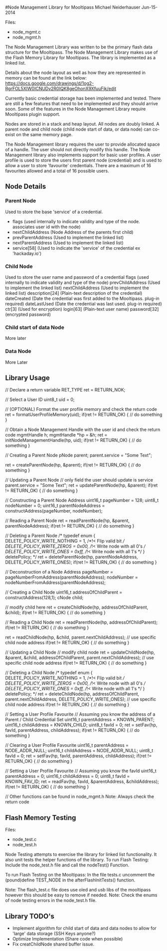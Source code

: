 #Node Management Library for Mooltipass
Michael Neiderhauser
Jun-15-2014

Files:
- node_mgmt.c
- node_mgmt.h

The Node Management Library was written to be the primary flash data structure for the Mooltipass.
The Node Management Library makes use of the Flash Memory Library for Mooltipass.
The library is implemented as a linked list.

Details about the node layout as well as how they are represented in memory can be found at the link below:
https://docs.google.com/drawings/d/1og2-RgrFOL5XlW0ICNUDv2R0IQK8geOhonX9XfuuFjk/edit

Currently basic credential storage has been implemented and tested.  There are still a few features that  need to be implemented and they should arrive soon.  Some of the features in the Node Management Library require Mooltipass plugin support.

Nodes are stored in a stack and heap layout.  All nodes are doubly linked.
A parent node and child node (child node start of data, or data node) can co-exist on the same memory page.

The Node Management library requires the user to provide allocated space of a handle.  The user should not directly modify this handle.
The Node Management library also implements support for basic user profiles.  A user profile is used to store the users first parent node (credential) and is used to allow a user to store 'favourite' credentials.  There are a maximum of 16 favourites allowed and a total of 16 possible users.

## Node Details
### Parent Node
Used to store the base 'service' of a credential.
- flags (used internally to indicate validity and type of the node. associates user id with the node)
- nextChildAddress (Node Address of the parents first child)
- prevParentAddress (Used to implement the linked list)
- nextParentAddress (Used to implement the linked list)
- service[58] (Used to indicate the 'service' of the credential ex 'hackaday.io')

### Child Node
Used to store the user name and password of a credential
flags (used internally to indicate validity and type of the node)
prevChildAddress (Used to implement the linked list)
nextChildAddress (Used to implement the linked list)
description[24] (Plain-text description of the credential)
dateCreated (Date the credential was first added to the Mooltipass. plug-in required)
dateLastUsed (Date the credential was last used. plug-in required)
ctr[3] (Used for encryption)
login[63] (Plain-text user name)
password[32] (encrypted password)

### Child start of data Node
More later
### Data Node
More Later


## Library Usage

// Declare a return variable
RET_TYPE ret = RETURN_NOK;

// Select a User ID
uint8_t uid = 0;

// (OPTIONAL) Format the user profile memory and check the return code
ret = formatUserProfileMemory(uid);
if(ret != RETURN_OK)
{
  // do something
}

// Obtain a Node Management Handle with the user id and check the return code
mgmtHandle h;
mgmtHandle *hp = &h;
ret = initNodeManagementHandle(hp, uid);
if(ret != RETURN_OK)
{
  // do something
}

// Creating a Parent Node
pNode parent;
parent.service = "Some Text";

ret = createParentNode(hp, &parent);
if(ret != RETURN_OK)
{
  // do something
}

// Updating a Parent Node
// only field the user should update is service
parent.service = "Some Text";
ret = updateParentNode(hp, &parent);
if(ret != RETURN_OK)
{
  // do something
}

// Constructing a Parent Node Address
uint16_t pageNumber = 128;
uint8_t nodeNumber = 0;
uint16_t parentNodeAddress = constructAddress(pageNumber, nodeNumber);

// Reading a Parent Node
ret = readParentNode(hp, &parent, parentNodeAddress);
if(ret != RETURN_OK)
{
  // do something
}

// Deleting a Parent Node
/*
typedef enum
{
    DELETE_POLICY_WRITE_NOTHING = 1, /*!< Flip valid bit */
    DELETE_POLICY_WRITE_ZEROS = 0x00,   /*!< Write node with all 0's */
    DELETE_POLICY_WRITE_ONES = 0xff,    /*!< Write node with all 1's */
} deletePolicy;
*/
ret = deleteParentNode(hp, parentNodeAddress, DELETE_POLICY_WRITE_ONES);
if(ret != RETURN_OK)
{
  // do something
}

// Deconstruction of a Node Address
pageNumber = pageNumberFromAddress(parentNodeAddress);
nodeNumber = nodeNumberFromAddress(parentNodeAddress);

// Creating a Child Node
uint16_t addressOfChildParent = constructAddress(128,1);
cNode child;

// modify child here
ret = createChildNode(hp, addressOfChildParent, &child);
if(ret != RETURN_OK)
{
  // do something
}

// Reading a Child Node
ret = readParentNode(hp, addressOfChildParent);
if(ret != RETURN_OK)
{
  // do something
}

ret = readChildNode(hp, &child, parent.nextChildAddress); // use specific child node address
if(ret != RETURN_OK)
{
  // do something
}

// Updating a Child Node
// modify child node
ret = updateChildNode(hp, &parent, &child, addressOfChildParent, parent.nextChildAddress); // use specific child node address
if(ret != RETURN_OK)
{
  // do something
}

// Deleting a Child Node
/*
typedef enum
{
    DELETE_POLICY_WRITE_NOTHING = 1, /*!< Flip valid bit */
    DELETE_POLICY_WRITE_ZEROS = 0x00,   /*!< Write node with all 0's */
    DELETE_POLICY_WRITE_ONES = 0xff,    /*!< Write node with all 1's */
} deletePolicy;
*/
ret = deleteChildNode(hp, addressOfChildParent, parent.nextChildAddress, DELETE_POLICY_WRITE_ONES); // use specific child node address
if(ret != RETURN_OK)
{
  // do something
}

// Setting a User Profile Favourite
// Assuming you know the address of a Parent / Child Credential Set
uint16_t parentAddress = KNOWN_PARENT;
uint16_t childAddress = KNOWN_CHILD;
uint8_t favId = 0;
ret = setFav(hp, favId, parentAddress, childAddress);
if(ret != RETURN_OK)
{
  // do something
}

// Clearing a User Profile Favourite
uint16_t parentAddress = NODE_ADDR_NULL;
uint16_t childAddress = NODE_ADDR_NULL;
uint8_t favId = 0;
ret = setFav(hp, favId, parentAddress, childAddress);
if(ret != RETURN_OK)
{
  // do something
}

// Setting a User Profile Favourite
// Assuming you know the favId
uint16_t parentAddress = 0;
uint16_t childAddress = 0;
uint8_t favId = KNOWN_FAV_ID;
ret = readFav(hp, favId, &parentAddress, &childAddress);
if(ret != RETURN_OK)
{
  // do something
}

// Other functions can be found in node_mgmt.h
Note: Always check the return code


## Flash Memory Testing
Files:
- node_test.c
- node_test.h

Node Testing attempts to exercise the library for linked list functionality.  It also unit tests the helper functions of the library.
To run Flash Testing:
Include the node_test.h file and call the nodeTest() Function.

To run Flash Testing on the Mooltipass:
In the file tests.c uncomment the (pound)define TEST_NODE in the afterFlashInitTests() function.

Note:  The flash_test.c file does use oled and usb libs of the mooltipass however this should be easy to remove if needed.
Note: Check the enums of node testing errors in the node_test.h file.


## Library TODO's
- Implement algorithm for child start of data and data nodes to allow for 'large' data storage (SSH Keys anyone?)
- Optimize Implementation (Share code when possible)
- Fix creatChildNode shared buffer issue.
